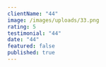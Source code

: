 ```yaml
---
clientName: "44"
image: /images/uploads/33.png
rating: 5
testimonial: "44"
date: "44"
featured: false
published: true
---
```

